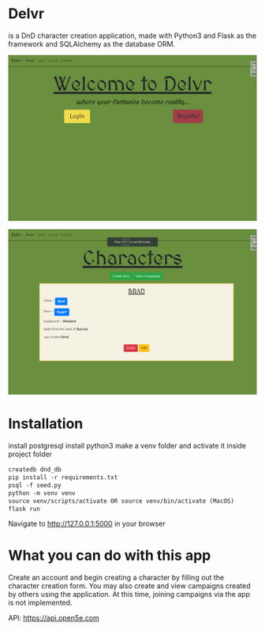 # Delvr 
is a DnD character creation application, made with Python3 and Flask as the framework and SQLAlchemy as the database ORM. 

![landing page](https://github.com/mlghr/delvr2/blob/main/home.jpg.png?raw=true)

![character info](https://github.com//mlghr/delvr2/blob/main/home-page.jpg.png?raw=true)


# Installation
install postgresql
install python3
make a venv folder and activate it inside project folder

```
createdb dnd_db
pip install -r requirements.txt
psql -f seed.py
python -m venv venv
source venv/scripts/activate OR source venv/bin/activate (MacOS)
flask run
```
Navigate to http://127.0.0.1:5000 in your browser

# What you can do with this app

Create an account and begin creating a character by filling out the character creation form. 
You may also create and view campaigns created by others using the application. 
At this time, joining campaigns via the app is not implemented.

API: https://api.open5e.com